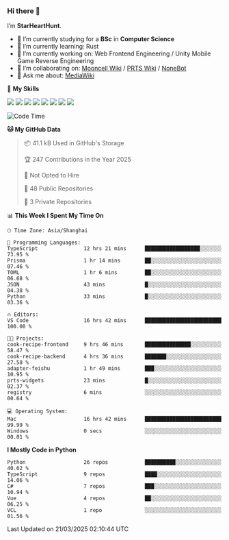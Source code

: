 ### Hi there 👋

I’m **StarHeartHunt**.

- 🏫 I’m currently studying for a **BSc** in **Computer Science**
- 🌱 I’m currently learning: Rust
- 🔭 I’m currently working on: Web Frontend Engineering / Unity Mobile Game Reverse Engineering
- 👯 I’m collaborating on: [Mooncell Wiki](https://fgo.wiki/) / [PRTS Wiki](http://prts.wiki/) / [NoneBot](https://github.com/nonebot)
- 💬 Ask me about: [MediaWiki](https://www.mediawiki.org)

🌟 **My Skills**

![](https://img.shields.io/badge/-Python-3e74a2?style=flat-square&logo=Python&logoColor=fff)
![](https://img.shields.io/badge/-Node.js-339933?style=flat-square&logo=node.js&logoColor=fff)
![](https://img.shields.io/badge/-Vue-4fc08d?style=flat-square&logo=vue.js&logoColor=fff)
![](https://img.shields.io/badge/-React-2d98ce?style=flat-square&logo=React&logoColor=fff)
![](https://img.shields.io/badge/-TypeScript-3178C6?style=flat-square&logo=TypeScript&logoColor=fff)
![](https://img.shields.io/badge/-Docker-2496ED?style=flat-square&logo=Docker&logoColor=fff)
![](https://img.shields.io/badge/-Linux-000000?style=flat-square&logo=Linux&logoColor=fff)
![](https://img.shields.io/badge/-Dotnet-512bd4?style=flat-square&logo=.net&logoColor=fff)

<!--START_SECTION:waka-->
![Code Time](http://img.shields.io/badge/Code%20Time-1%2C509%20hrs%2013%20mins-blue)

**🐱 My GitHub Data** 

> 📦 41.1 kB Used in GitHub's Storage 
 > 
> 🏆 247 Contributions in the Year 2025
 > 
> 🚫 Not Opted to Hire
 > 
> 📜 48 Public Repositories 
 > 
> 🔑 3 Private Repositories 
 > 
📊 **This Week I Spent My Time On** 

```text
🕑︎ Time Zone: Asia/Shanghai

💬 Programming Languages: 
TypeScript               12 hrs 21 mins      ██████████████████░░░░░░░   73.95 % 
Prisma                   1 hr 14 mins        ██░░░░░░░░░░░░░░░░░░░░░░░   07.46 % 
TOML                     1 hr 6 mins         ██░░░░░░░░░░░░░░░░░░░░░░░   06.68 % 
JSON                     43 mins             █░░░░░░░░░░░░░░░░░░░░░░░░   04.38 % 
Python                   33 mins             █░░░░░░░░░░░░░░░░░░░░░░░░   03.36 % 

🔥 Editors: 
VS Code                  16 hrs 42 mins      █████████████████████████   100.00 % 

🐱‍💻 Projects: 
cook-recipe-frontend     9 hrs 46 mins       ███████████████░░░░░░░░░░   58.47 % 
cook-recipe-backend      4 hrs 36 mins       ███████░░░░░░░░░░░░░░░░░░   27.58 % 
adapter-feishu           1 hr 49 mins        ███░░░░░░░░░░░░░░░░░░░░░░   10.95 % 
prts-widgets             23 mins             █░░░░░░░░░░░░░░░░░░░░░░░░   02.37 % 
registry                 6 mins              ░░░░░░░░░░░░░░░░░░░░░░░░░   00.64 % 

💻 Operating System: 
Mac                      16 hrs 42 mins      █████████████████████████   99.99 % 
Windows                  0 secs              ░░░░░░░░░░░░░░░░░░░░░░░░░   00.01 % 
```

**I Mostly Code in Python** 

```text
Python                   26 repos            ██████████░░░░░░░░░░░░░░░   40.62 % 
TypeScript               9 repos             ████░░░░░░░░░░░░░░░░░░░░░   14.06 % 
C#                       7 repos             ███░░░░░░░░░░░░░░░░░░░░░░   10.94 % 
Vue                      4 repos             ██░░░░░░░░░░░░░░░░░░░░░░░   06.25 % 
VCL                      1 repo              ░░░░░░░░░░░░░░░░░░░░░░░░░   01.56 % 
```




 Last Updated on 21/03/2025 02:10:44 UTC
<!--END_SECTION:waka-->
